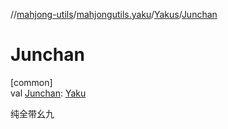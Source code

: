 //[mahjong-utils](../../../index.md)/[mahjongutils.yaku](../index.md)/[Yakus](index.md)/[Junchan](-junchan.md)

# Junchan

[common]\
val [Junchan](-junchan.md): [Yaku](../-yaku/index.md)

纯全带幺九
